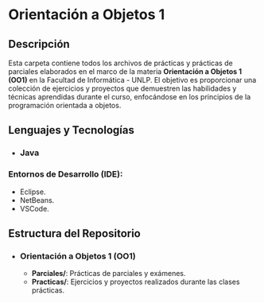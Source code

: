 # Orientación a Objetos 1

## Descripción

Esta carpeta contiene todos los archivos de prácticas y prácticas de parciales elaborados en el marco de la materia **Orientación a Objetos 1 (OO1)** en la Facultad de Informática - UNLP. El objetivo es proporcionar una colección de ejercicios y proyectos que demuestren las habilidades y técnicas aprendidas durante el curso, enfocándose en los principios de la programación orientada a objetos.

## Lenguajes y Tecnologías
- ### Java

### Entornos de Desarrollo (IDE): 
- Eclipse.
- NetBeans.
- VSCode.

## Estructura del Repositorio

- ### Orientación a Objetos 1 (OO1)
    - **Parciales/**: Prácticas de parciales y exámenes.
    - **Practicas/**: Ejercicios y proyectos realizados durante las clases prácticas.